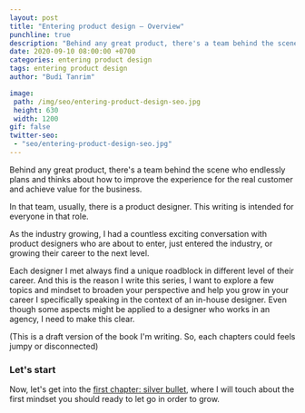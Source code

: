 ```yaml
---
layout: post
title: "Entering product design – Overview"
punchline: true
description: "Behind any great product, there's a team behind the scene who endlessly plans and thinks about how to improve the experience for the real customer and achieve value for the business."
date: 2020-09-10 08:00:00 +0700
categories: entering product design
tags: entering product design
author: "Budi Tanrim"

image:
 path: /img/seo/entering-product-design-seo.jpg
 height: 630
 width: 1200
gif: false
twitter-seo: 
 - "seo/entering-product-design-seo.jpg"
---
```


Behind any great product, there's a team behind the scene who endlessly plans and thinks about how to improve the experience for the real customer and achieve value for the business.

In that team, usually, there is a product designer. This writing is intended for everyone in that role.

As the industry growing, I had a countless exciting conversation with product designers who are about to enter, just entered the industry, or growing their career to the next level.

Each designer I met always find a unique roadblock in different level of their career. And this is the reason I write this series, I want to explore a few topics and mindset to broaden your perspective and help you grow in your career
I specifically speaking in the context of an in-house designer. Even though some aspects might be applied to a designer who works in an agency, I need to make this clear.

(This is a draft version of the book I'm writing. So, each chapters could feels jumpy or disconnected)

### Let's start
Now, let's get into the [first chapter: silver bullet](/2020/silver-bullet), where I will touch about the first mindset you should ready to let go in order to grow.

